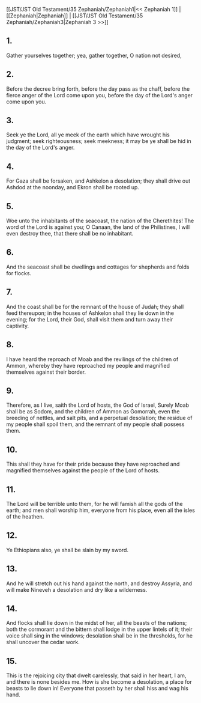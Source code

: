 [[JST/JST Old Testament/35 Zephaniah/Zephaniah1|<< Zephaniah 1]] | [[Zephaniah|Zephaniah]] | [[JST/JST Old Testament/35 Zephaniah/Zephaniah3|Zephaniah 3 >>]]
## 1.
Gather yourselves together; yea, gather together, O nation not desired,
## 2.
Before the decree bring forth, before the day pass as the chaff, before the fierce anger of the Lord come upon you, before the day of the Lord\'s anger come upon you.
## 3.
Seek ye the Lord, all ye meek of the earth which have wrought his judgment; seek righteousness; seek meekness; it may be ye shall be hid in the day of the Lord\'s anger.
## 4.
For Gaza shall be forsaken, and Ashkelon a desolation; they shall drive out Ashdod at the noonday, and Ekron shall be rooted up.
## 5.
Woe unto the inhabitants of the seacoast, the nation of the Cherethites! The word of the Lord is against you; O Canaan, the land of the Philistines, I will even destroy thee, that there shall be no inhabitant.
## 6.
And the seacoast shall be dwellings and cottages for shepherds and folds for flocks.
## 7.
And the coast shall be for the remnant of the house of Judah; they shall feed thereupon; in the houses of Ashkelon shall they lie down in the evening; for the Lord, their God, shall visit them and turn away their captivity.
## 8.
I have heard the reproach of Moab and the revilings of the children of Ammon, whereby they have reproached my people and magnified themselves against their border.
## 9.
Therefore, as I live, saith the Lord of hosts, the God of Israel, Surely Moab shall be as Sodom, and the children of Ammon as Gomorrah, even the breeding of nettles, and salt pits, and a perpetual desolation; the residue of my people shall spoil them, and the remnant of my people shall possess them.
## 10.
This shall they have for their pride because they have reproached and magnified themselves against the people of the Lord of hosts.
## 11.
The Lord will be terrible unto them, for he will famish all the gods of the earth; and men shall worship him, everyone from his place, even all the isles of the heathen.
## 12.
Ye Ethiopians also, ye shall be slain by my sword.
## 13.
And he will stretch out his hand against the north, and destroy Assyria, and will make Nineveh a desolation and dry like a wilderness.
## 14.
And flocks shall lie down in the midst of her, all the beasts of the nations; both the cormorant and the bittern shall lodge in the upper lintels of it; their voice shall sing in the windows; desolation shall be in the thresholds, for he shall uncover the cedar work.
## 15.
This is the rejoicing city that dwelt carelessly, that said in her heart, I am, and there is none besides me. How is she become a desolation, a place for beasts to lie down in! Everyone that passeth by her shall hiss and wag his hand.

